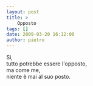 ```yaml
---
layout: post
title: >
    Opposto
tags: []
date: 2009-03-20 16:12:00
author: pietro
---
```

Si,<br/>tutto potrebbe essere l'opposto,<br/>ma come me,<br/>niente è mai al suo posto.
